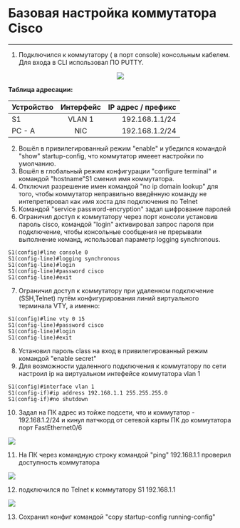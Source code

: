 # Базовая настройка коммутатора Cisco<br>
_ _ _
1. Подключился к коммутатору ( в порт console) консольным кабелем. Для входа в СLI использовал ПО PUTTY.	
<p align="center">
<image src="https://github.com/LLlMEJIb87/OTUS-learning/blob/master/2.%20Basic%20device%20configuration/podkluchenie_konsol'u.PNG">
</p>

__Таблица адресации:__

| Устройство       | Интерфейс         | IP адрес / префикс |
| ------------- |:------------------:|------------------:|
| S1     | VLAN 1 | 192.168.1.1/24 | 
| PC - A | NIC |  192.168.1.2/24 | 
2. Вошёл в привилегированный режим "enable" и убедился командой "show" startup-config, что коммутатор имееет настройки по умолчанию.
3. Вошёл в глобальный режим конфигурации "configure terminal" и командой "hostname"S1  сменил имя коммутатора.
4. Отключил разрешение имен командой "no ip domain lookup" для того, чтобы коммутатор неправильно введённую команду не интепретировал как имя хоста для подключения по Telnet
5. Командой "service password-encryption" задал шифрование паролей
6. Ограничил доступ к коммутатору через порт консоли установив пароль cisco, командой "login" активировал запрос пароля при подключение, чтобы консольные сообщения не прерывали выполнение команд, использовал параметр logging synchronous.
```
S1(config)#line console 0
S1(config-line)#logging synchronous
S1(config-line)#login
S1(config-line)#password cisco
S1(config-line)#exit
```
7. Ограничил доступ к коммутатору при удаленном подключение (SSH,Telnet) путём конфигурирования линий виртуального терминала VTY, а именно:
```
S1(config)#line vty 0 15
S1(config-line)#password cisco
S1(config-line)#login
S1(config-line)#exit
```
8. Установил пароль сlass на вход в привилегированный режим командой "enable secret"
9. Для возможности удаленного подключения к коммутатору по сети настроил ip на виртуальном интефейсе коммутатора vlan 1
```
S1(config)#interface vlan 1
S1(config-if)#ip address 192.168.1.1 255.255.255.0
S1(config-if)#no shutdown
```
10. Задал на ПК адрес из тойже подсети, что и коммутатор - 192.168.1.2/24 и кинул патчкорд от сетевой карты ПК до коммутатора порт FastEthernet0/6
<image src="https://github.com/LLlMEJIb87/OTUS-learning/blob/master/2.%20Basic%20device%20configuration/podkluchenie_ethernet.PNG">

11. На ПК через командную строку командой "ping" 192.168.1.1 проверил доступность коммутатора
<image src="https://github.com/LLlMEJIb87/OTUS-learning/blob/master/2.%20Basic%20device%20configuration/ping.PNG">
   
12. подключился по Telnet к коммутатору S1 192.168.1.1
<image src="https://github.com/LLlMEJIb87/OTUS-learning/blob/master/2.%20Basic%20device%20configuration/telnet.PNG">

13. Сохранил конфиг командой "copy startup-config running-config"


